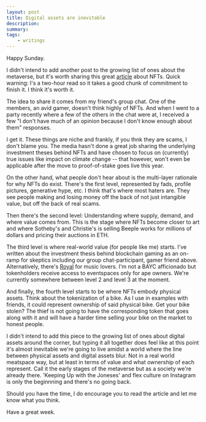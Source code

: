 ```yaml
---
layout: post
title: Digital assets are inevitable
description:
summary:
tags:
    - writings
---
```


Happy Sunday.

I didn't intend to add another post to the growing list of ones about the metaverse, but it's worth sharing this great [article](https://medium.com/coinmonks/nfts-101-why-nfts-are-a-generational-innovation-4626ae803e3b) about NFTs. Quick warning: I's a two-hour read so it takes a good chunk of commitment to finish it. I think it's worth it.

The idea to share it comes from my friend's group chat. One of the members, an avid gamer, doesn't think highly of NFTs. And when I went to a party recently where a few of the others in the chat were at, I received a few "I don't have much of an opinion because I don't know enough about them" responses.

I get it. These things are niche and frankly, if you thnk they are scams, I don't blame you. The media hasn't done a great job sharing the underlying investment theses behind NFTs and have chosen to focus on (currently) true issues like impact on climate change -- that however, won't even be applicable after the move to proof-of-stake goes live this year.

On the other hand, what people don't hear about is the multi-layer rationale for why NFTs do exist. There's the first level, represented by fads, profile pictures, generative hype, etc. I think that's where most haters are. They see people making and losing money off the back of not just intangible value, but off the back of real scams.

Then there's the second level: Understanding where supply, demand, and where value comes from. This is the stage where NFTs become closer to art and where Sotheby's and Christie's is selling Beeple works for millions of dollars and pricing their auctions in ETH.

The third level is where real-world value (for people like me) starts. I've written about the investment thesis behind blockchain gaming as an on-ramp for skeptics including our group chat-participant, gamer friend above. Alternatively, there's [Royal](https://royal.io/) for music lovers. I'm not a BAYC afficionado but tokenholders receive access to eventspaces only for ape owners. We're currently somewhere between level 2 and level 3 at the moment.

And finally, the fourth level starts to be where NFTs embody physical assets. Think about the tokenization of a bike. As I use in examples with friends, it could represent ownership of said physical bike. Get your bike stolen? The thief is not going to have the corresponding token that goes along with it and will have a harder time selling your bike on the market to honest people.

I didn't intend to add this piece to the growing list of ones about digital assets around the corner, but typing it all together does feel like at this point it's almost inevitable we're going to live amidst a world where the line between physical assets and digital assets blur. Not in a real world meatspace way, but at least in terms of value and what ownership of each represent. Call it the early stages of the metaverse but as a society we're already there. 'Keeping Up with the Joneses' and flex culture on Instagram is only the beginnning and there's no going back.

Should you have the time, I do encourage you to read the article and let me know what you think.

Have a great week.